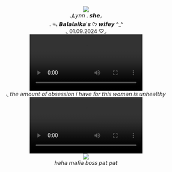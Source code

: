  
<div align="center">
  <img src="https://komarev.com/ghpvc/?username=your-github-username&label=★">
</div>

<div align="center">
◟𝙇𝘺𝘯𝘯 . 𝙨𝙝𝙚◞
</div>
<div align="center">
. ᯓ 𝘽𝙖𝙡𝙖𝙡𝙖𝙞𝙠𝙖'𝙨 
  ᡣ𐭩 𝙬𝙞𝙛𝙚𝙮 ^_^
</div>
<div align="center">
◟ 01.09.2024 ♡◞
</div>

<div align="center">
<video src="https://github.com/user-attachments/assets/aeb0b060-b24f-42c5-a1ec-ab5275d1d956">
</div>
 <div align="center">
◟ 𝘵𝘩𝘦 𝘢𝘮𝘰𝘶𝘯𝘵 𝘰𝘧 𝘰𝘣𝘴𝘦𝘴𝘴𝘪𝘰𝘯 𝘪 𝘩𝘢𝘷𝘦 𝘧𝘰𝘳 𝘵𝘩𝘪𝘴 𝘸𝘰𝘮𝘢𝘯 𝘪𝘴 𝘶𝘯𝘩𝘦𝘢𝘭𝘵𝘩𝘺
</div>
<div align="center">
<video src="https://github.com/user-attachments/assets/94e3a2be-dca2-4257-ac02-898a2e9abbc4">
</div>

<div align="center">
 <img src="https://github.com/user-attachments/assets/00964f5e-088d-4a64-9578-8723a6d46e15">
</div>
<div align="center">
𝘩𝘢𝘩𝘢 𝘮𝘢𝘧𝘪𝘢 𝘣𝘰𝘴𝘴 𝘱𝘢𝘵 𝘱𝘢𝘵
</div>
